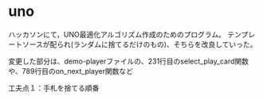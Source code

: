 # uno
ハッカソンにて，UNO最適化アルゴリズム作成のためのプログラム。
テンプレートソースが配られ(ランダムに捨てるだけのもの)、そちらを改良していった。

変更した部分は、demo-playerファイルの、231行目のselect_play_card関数や、789行目のon_next_player関数など

工夫点１：手札を捨てる順番

